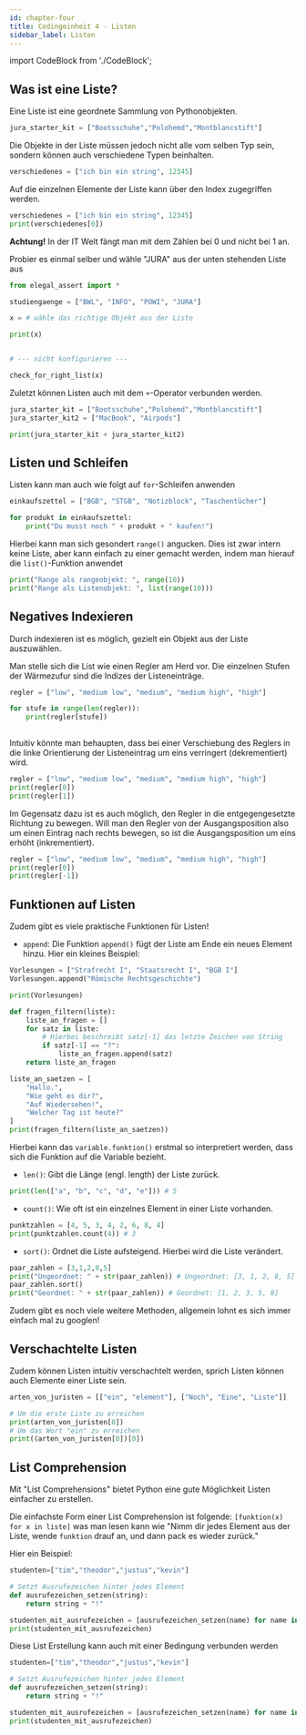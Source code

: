 ```yaml
---
id: chapter-four
title: Codingeinheit 4 - Listen
sidebar_label: Listen
---
```


import CodeBlock from './CodeBlock';

## Was ist eine Liste?

Eine Liste ist eine geordnete Sammlung von Pythonobjekten.

```python
jura_starter_kit = ["Bootsschuhe","Polohemd","Montblancstift"]
```

Die Objekte in der Liste müssen jedoch nicht alle vom selben Typ sein, sondern können auch verschiedene Typen beinhalten.

```python
verschiedenes = ["ich bin ein string", 12345]
```

Auf die einzelnen Elemente der Liste kann über den Index zugegriffen werden.

```python
verschiedenes = ["ich bin ein string", 12345]
print(verschiedenes[0])
```

**Achtung!** In der IT Welt fängt man mit dem Zählen bei 0 und nicht bei 1 an.

Probier es einmal selber und wähle "JURA" aus der unten stehenden Liste aus

<CodeBlock frame="https://trinket.io/embed/python3/31c7681814">

```python
from elegal_assert import *

studiengaenge = ["BWL", "INFO", "POWI", "JURA"]

x = # wähle das richtige Objekt aus der Liste

print(x)


# --- nicht konfigurieren ---

check_for_right_list(x)
```

</CodeBlock>

Zuletzt können Listen auch mit dem `+`-Operator verbunden werden. 

<CodeBlock frame="https://trinket.io/embed/python3/24d7dcec12">

```python
jura_starter_kit = ["Bootsschuhe","Polohemd","Montblancstift"]
jura_starter_kit2 = ["MacBook", "Airpods"]

print(jura_starter_kit + jura_starter_kit2)
```

</CodeBlock>

## Listen und Schleifen

Listen kann man auch wie folgt auf `for`-Schleifen anwenden

<CodeBlock frame="https://trinket.io/embed/python3/c16796572d">

```python
einkaufszettel = ["BGB", "STGB", "Notizblock", "Taschentücher"]

for produkt in einkaufszettel:
    print("Du musst noch " + produkt + " kaufen!")
```

</CodeBlock>

Hierbei kann man sich gesondert `range()` angucken. Dies ist zwar intern keine Liste, aber kann einfach zu einer gemacht werden, indem man hierauf die `list()`-Funktion anwendet

<CodeBlock frame="https://trinket.io/embed/python3/6ddb5efe24">

```python
print("Range als rangeobjekt: ", range(10))
print("Range als Listenobjekt: ", list(range(10)))
```

</CodeBlock>

## Negatives Indexieren

Durch indexieren ist es möglich, gezielt ein Objekt aus der Liste auszuwählen.

Man stelle sich die List wie einen Regler am Herd vor. Die einzelnen Stufen der Wärmezufur sind die Indizes der Listeneinträge.

<CodeBlock frame="https://trinket.io/embed/python3/44cc806c55">

```python
regler = ["low", "medium low", "medium", "medium high", "high"]

for stufe in range(len(regler)):
    print(regler[stufe])
    
```

</CodeBlock>

Intuitiv könnte man behaupten, dass bei einer Verschiebung des Reglers in die linke Orientierung der Listeneintrag um eins verringert (dekrementiert) wird.

<CodeBlock frame="https://trinket.io/embed/python3/f9326e0c33">

```python
regler = ["low", "medium low", "medium", "medium high", "high"]
print(regler[0])
print(regler[1])
```

</CodeBlock>

Im Gegensatz dazu ist es auch möglich, den Regler in die entgegengesetzte Richtung zu bewegen. Will man den Regler von der Ausgangsposition also um einen Eintrag nach rechts bewegen, so ist die Ausgangsposition um eins erhöht (inkrementiert).

<CodeBlock frame="https://trinket.io/embed/python3/e95db5de52">

```python
regler = ["low", "medium low", "medium", "medium high", "high"]
print(regler[0])
print(regler[-1])
```

</CodeBlock>

## Funktionen auf Listen

Zudem gibt es viele praktische Funktionen für Listen!

- `append`:
Die Funktion `append()` fügt der Liste am Ende ein neues Element hinzu.
Hier ein kleines Beispiel: 

```python 
Vorlesungen = ["Strafrecht I", "Staatsrecht I", "BGB I"]
Vorlesungen.append("Römische Rechtsgeschichte")

print(Vorlesungen)
```

<CodeBlock frame="https://trinket.io/embed/python3/8008720569">

```python
def fragen_filtern(liste):
    liste_an_fragen = []
    for satz in liste:
        # Hierbei beschreibt satz[-1] das letzte Zeichen von String
        if satz[-1] == "?":
            liste_an_fragen.append(satz)
    return liste_an_fragen

liste_an_saetzen = [
    "Hallo.",
    "Wie geht es dir?",
    "Auf Wiedersehen!",
    "Welcher Tag ist heute?"
]
print(fragen_filtern(liste_an_saetzen))
```

</CodeBlock>

Hierbei kann das `variable.funktion()` erstmal so interpretiert werden, dass sich die Funktion auf die Variable bezieht.

- `len()`:
  Gibt die Länge (engl. length) der Liste zurück.

```python
print(len(["a", "b", "c", "d", "e"])) # 5
```

- `count()`:
  Wie oft ist ein einzelnes Element in einer Liste vorhanden.

```python
punktzahlen = [4, 5, 3, 4, 2, 6, 8, 4]
print(punktzahlen.count(4)) # 3
```

- `sort()`:
  Ordnet die Liste aufsteigend. Hierbei wird die Liste verändert.

```python
paar_zahlen = [3,1,2,8,5]
print("Ungeordnet: " + str(paar_zahlen)) # Ungeordnet: [3, 1, 2, 8, 5]
paar_zahlen.sort()
print("Geordnet: " + str(paar_zahlen)) # Geordnet: [1, 2, 3, 5, 8]
```

Zudem gibt es noch viele weitere Methoden, allgemein lohnt es sich immer einfach mal zu googlen!

## Verschachtelte Listen

Zudem können Listen intuitiv verschachtelt werden, sprich Listen können auch Elemente einer Liste sein.

<CodeBlock frame="https://trinket.io/embed/python3/4f3390b261">

```python
arten_von_juristen = [["ein", "element"], ["Noch", "Eine", "Liste"]]

# Um die erste Liste zu erreichen
print(arten_von_juristen[0])
# Um das Wort "ein" zu erreichen
print((arten_von_juristen[0])[0])
```

</CodeBlock>

## List Comprehension

Mit "List Comprehensions" bietet Python eine gute Möglichkeit Listen einfacher zu erstellen.

Die einfachste Form einer List Comprehension ist folgende:
`[funktion(x) for x in liste]`
was man lesen kann wie
"Nimm dir jedes Element aus der Liste, wende `funktion` drauf an, und dann pack es wieder zurück."

Hier ein Beispiel:

<CodeBlock frame="https://trinket.io/embed/python3/df6baad41e">

```python
studenten=["tim","theodor","justus","kevin"]

# Setzt Ausrufezeichen hinter jedes Element
def ausrufezeichen_setzen(string):
    return string + "!"

studenten_mit_ausrufezeichen = [ausrufezeichen_setzen(name) for name in studenten]
print(studenten_mit_ausrufezeichen)
```

</CodeBlock>

Diese List Erstellung kann auch mit einer Bedingung verbunden werden

<CodeBlock frame="https://trinket.io/embed/python3/1012f1ddf5">

```python
studenten=["tim","theodor","justus","kevin"]

# Setzt Ausrufezeichen hinter jedes Element
def ausrufezeichen_setzen(string):
    return string + "!"

studenten_mit_ausrufezeichen = [ausrufezeichen_setzen(name) for name in studenten]
print(studenten_mit_ausrufezeichen)
```

</CodeBlock>
